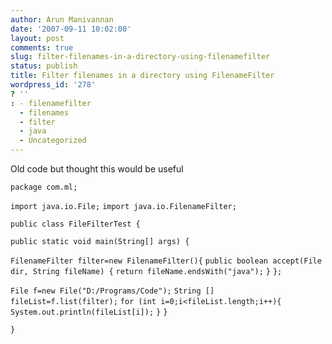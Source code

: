 ```yaml
---
author: Arun Manivannan
date: '2007-09-11 10:02:00'
layout: post
comments: true
slug: filter-filenames-in-a-directory-using-filenamefilter
status: publish
title: Filter filenames in a directory using FilenameFilter
wordpress_id: '278'
? ''
: - filenamefilter
  - filenames
  - filter
  - java
  - Uncategorized
---
```


Old code but thought this would be useful

`package com.ml;`

`import java.io.File;` `import java.io.FilenameFilter;`

`public class FileFilterTest {`

`public static void main(String[] args) {`

`FilenameFilter filter=new FilenameFilter(){` `public boolean accept(File dir,
String fileName) {` `return fileName.endsWith("java");` `}` `};`

`File f=new File("D:/Programs/Code");` `String [] fileList=f.list(filter);`
`for (int i=0;i<fileList.length;i++){` `System.out.println(fileList[i]);` `}`
`}`

`}`


